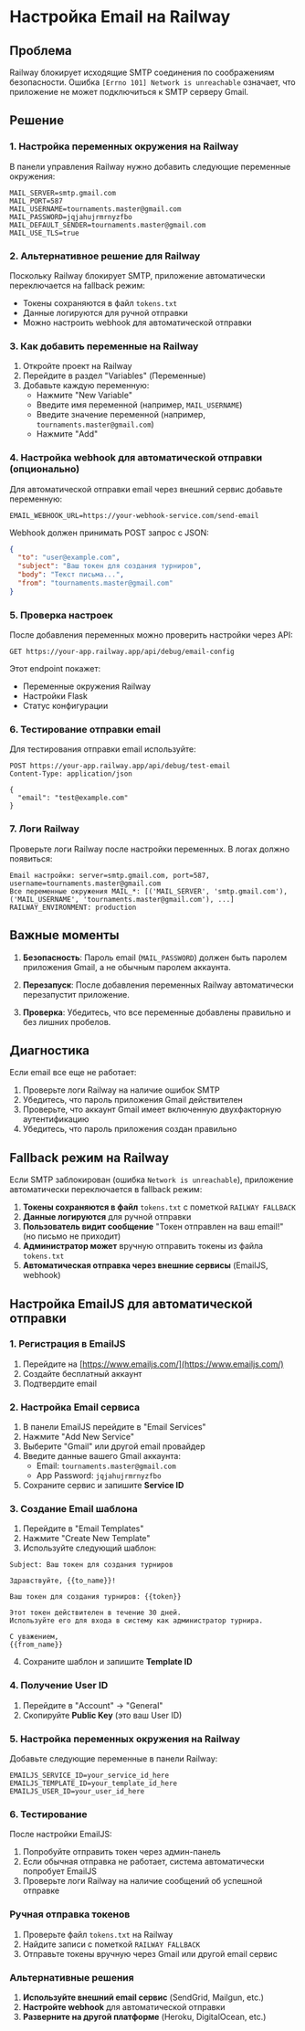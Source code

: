 # Настройка Email на Railway

## Проблема
Railway блокирует исходящие SMTP соединения по соображениям безопасности. Ошибка `[Errno 101] Network is unreachable` означает, что приложение не может подключиться к SMTP серверу Gmail.

## Решение

### 1. Настройка переменных окружения на Railway

В панели управления Railway нужно добавить следующие переменные окружения:

```
MAIL_SERVER=smtp.gmail.com
MAIL_PORT=587
MAIL_USERNAME=tournaments.master@gmail.com
MAIL_PASSWORD=jqjahujrmrnyzfbo
MAIL_DEFAULT_SENDER=tournaments.master@gmail.com
MAIL_USE_TLS=true
```

### 2. Альтернативное решение для Railway

Поскольку Railway блокирует SMTP, приложение автоматически переключается на fallback режим:

- Токены сохраняются в файл `tokens.txt`
- Данные логируются для ручной отправки
- Можно настроить webhook для автоматической отправки

### 3. Как добавить переменные на Railway

1. Откройте проект на Railway
2. Перейдите в раздел "Variables" (Переменные)
3. Добавьте каждую переменную:
   - Нажмите "New Variable"
   - Введите имя переменной (например, `MAIL_USERNAME`)
   - Введите значение переменной (например, `tournaments.master@gmail.com`)
   - Нажмите "Add"

### 4. Настройка webhook для автоматической отправки (опционально)

Для автоматической отправки email через внешний сервис добавьте переменную:

```
EMAIL_WEBHOOK_URL=https://your-webhook-service.com/send-email
```

Webhook должен принимать POST запрос с JSON:
```json
{
  "to": "user@example.com",
  "subject": "Ваш токен для создания турниров",
  "body": "Текст письма...",
  "from": "tournaments.master@gmail.com"
}
```

### 5. Проверка настроек

После добавления переменных можно проверить настройки через API:

```
GET https://your-app.railway.app/api/debug/email-config
```

Этот endpoint покажет:
- Переменные окружения Railway
- Настройки Flask
- Статус конфигурации

### 6. Тестирование отправки email

Для тестирования отправки email используйте:

```
POST https://your-app.railway.app/api/debug/test-email
Content-Type: application/json

{
  "email": "test@example.com"
}
```

### 7. Логи Railway

Проверьте логи Railway после настройки переменных. В логах должно появиться:

```
Email настройки: server=smtp.gmail.com, port=587, username=tournaments.master@gmail.com
Все переменные окружения MAIL_*: [('MAIL_SERVER', 'smtp.gmail.com'), ('MAIL_USERNAME', 'tournaments.master@gmail.com'), ...]
RAILWAY_ENVIRONMENT: production
```

## Важные моменты

1. **Безопасность**: Пароль email (`MAIL_PASSWORD`) должен быть паролем приложения Gmail, а не обычным паролем аккаунта.

2. **Перезапуск**: После добавления переменных Railway автоматически перезапустит приложение.

3. **Проверка**: Убедитесь, что все переменные добавлены правильно и без лишних пробелов.

## Диагностика

Если email все еще не работает:

1. Проверьте логи Railway на наличие ошибок SMTP
2. Убедитесь, что пароль приложения Gmail действителен
3. Проверьте, что аккаунт Gmail имеет включенную двухфакторную аутентификацию
4. Убедитесь, что пароль приложения создан правильно

## Fallback режим на Railway

Если SMTP заблокирован (ошибка `Network is unreachable`), приложение автоматически переключается в fallback режим:

1. **Токены сохраняются в файл** `tokens.txt` с пометкой `RAILWAY FALLBACK`
2. **Данные логируются** для ручной отправки
3. **Пользователь видит сообщение** "Токен отправлен на ваш email!" (но письмо не приходит)
4. **Администратор может** вручную отправить токены из файла `tokens.txt`
5. **Автоматическая отправка через внешние сервисы** (EmailJS, webhook)

## Настройка EmailJS для автоматической отправки

### 1. Регистрация в EmailJS

1. Перейдите на [https://www.emailjs.com/](https://www.emailjs.com/)
2. Создайте бесплатный аккаунт
3. Подтвердите email

### 2. Настройка Email сервиса

1. В панели EmailJS перейдите в "Email Services"
2. Нажмите "Add New Service"
3. Выберите "Gmail" или другой email провайдер
4. Введите данные вашего Gmail аккаунта:
   - Email: `tournaments.master@gmail.com`
   - App Password: `jqjahujrmrnyzfbo`
5. Сохраните сервис и запишите **Service ID**

### 3. Создание Email шаблона

1. Перейдите в "Email Templates"
2. Нажмите "Create New Template"
3. Используйте следующий шаблон:

```
Subject: Ваш токен для создания турниров

Здравствуйте, {{to_name}}!

Ваш токен для создания турниров: {{token}}

Этот токен действителен в течение 30 дней.
Используйте его для входа в систему как администратор турнира.

С уважением,
{{from_name}}
```

4. Сохраните шаблон и запишите **Template ID**

### 4. Получение User ID

1. Перейдите в "Account" → "General"
2. Скопируйте **Public Key** (это ваш User ID)

### 5. Настройка переменных окружения на Railway

Добавьте следующие переменные в панели Railway:

```
EMAILJS_SERVICE_ID=your_service_id_here
EMAILJS_TEMPLATE_ID=your_template_id_here
EMAILJS_USER_ID=your_user_id_here
```

### 6. Тестирование

После настройки EmailJS:
1. Попробуйте отправить токен через админ-панель
2. Если обычная отправка не работает, система автоматически попробует EmailJS
3. Проверьте логи Railway на наличие сообщений об успешной отправке

### Ручная отправка токенов

1. Проверьте файл `tokens.txt` на Railway
2. Найдите записи с пометкой `RAILWAY FALLBACK`
3. Отправьте токены вручную через Gmail или другой email сервис

### Альтернативные решения

1. **Используйте внешний email сервис** (SendGrid, Mailgun, etc.)
2. **Настройте webhook** для автоматической отправки
3. **Разверните на другой платформе** (Heroku, DigitalOcean, etc.)
